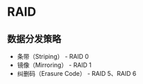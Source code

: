 # RAID

## 数据分发策略

* 条带（Striping） - RAID 0
* 镜像（Mirroring） - RAID 1
* 纠删码（Erasure Code） - RAID 5、RAID 6
